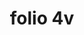 ---
layout: iiif
title: folio 4v
manuscript: Bologna, Biblioteca Comunale dell'Archiginnasio, MS B. 3489
sigla: Br
iiif_image: br-facsimile-0008
milestone: 8
---